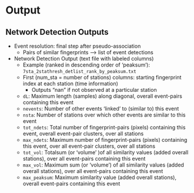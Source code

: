 # **Output**  

## Network Detection Outputs  

* Event resolution: final step after pseudo-association
    * Pairs of similar fingerprints --> list of event detections  
* Network Detection Output (text file with labeled columns)
    * Example (ranked in descending order of ‘peaksum’): `7sta_2stathresh_detlist_rank_by_peaksum.txt`  
    * First (num_sta = number of stations) columns: starting fingerprint index at each station (time information) 
        *  Outputs “nan” if not observed at a particular station
    * `dL`: Maximum length (samples) along diagonal, overall event-pairs containing this event  
    * `nevents`: Number of other events ‘linked’ to (similar to) this event  
    * `nsta`: Number of stations over which other events are similar to this event  
    * `tot_ndets`: Total number of fingerprint-pairs (pixels) containing this event, overall event-pair clusters, over all stations  
    * `max_ndets`: Maximum number of fingerprint-pairs (pixels) containing this event, over all event-pair clusters, over all stations
    * `tot_vol`: Totalsum (or ‘volume’ )of all similarity values (added overall stations), over all event-pairs containing this event  
    * `max_vol`: Maximum sum (or ‘volume’) of all similarity values (added overall stations), over all event-pairs containing this event  
    * `max_peaksum`: Maximum similarity value (added overall stations), overall event-pairs containing this event  